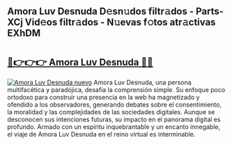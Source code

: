 ## Amora Luv Desnuda D𝚎sn𝚞dos filtr𝚊dos - Parts-XCj Vid𝚎os filtr𝚊dos - N𝚞evas f𝚘tos atr𝚊ctivas EXhDM

# <h2><a href="http://mbbdm3.tromn.icu/?c=Amora+Luv+Desnuda">🔗👉👉👉 Amora Luv Desnuda 🔗🔗</a></h2>

[![Amora Luv Desnuda nuevo](https://i.imgur.com/pEAQMta.gif)](http://mbbdm3.tromn.icu/?c=Amora+Luv+Desnuda)
Amora Luv Desnuda, una persona multifacética y paradójica, desafía la comprensión simple. Su enfoque poco ortodoxo para construir una presencia en la web ha magnetizado y ofendido a los observadores, generando debates sobre el consentimiento, la moralidad y las complejidades de las sociedades digitales. Aunque se desconocen sus intenciones futuras, su impacto en el panorama digital es profundo. Armado con un espíritu inquebrantable y un encanto innegable, el viaje de Amora Luv Desnuda en el reino virtual es interminable.
